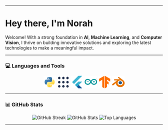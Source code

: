 

---

# Hey there, I'm Norah  

Welcome! With a strong foundation in **AI**, **Machine Learning**, and **Computer Vision**, I thrive on building innovative solutions and exploring the latest technologies to make a meaningful impact.

---

### 💻 Languages and Tools  

<p align="center">
  <img src="https://raw.githubusercontent.com/devicons/devicon/master/icons/python/python-original.svg" alt="Python" width="40" height="40"/>  
  <img src="https://raw.githubusercontent.com/devicons/devicon/master/icons/ros/ros-original.svg" alt="Robotics" width="40" height="40"/>  
  <img src="https://raw.githubusercontent.com/devicons/devicon/master/icons/flutter/flutter-original.svg" alt="Flutter" width="40" height="40"/>  
  <img src="https://raw.githubusercontent.com/devicons/devicon/master/icons/arduino/arduino-original.svg" alt="IoT" width="40" height="40"/>  
  <img src="https://raw.githubusercontent.com/devicons/devicon/master/icons/tensorflow/tensorflow-original.svg" alt="Machine Learning" width="40" height="40"/>  
  <img src="https://raw.githubusercontent.com/devicons/devicon/master/icons/blender/blender-original.svg" alt="Blender Animation" width="40" height="40"/>  
</p>

---

### 📊 GitHub Stats  

<div align="center">
  <img src="https://github-readme-streak-stats.herokuapp.com/?user=Norah-G&theme=radical" alt="GitHub Streak" />
  <img src="https://github-readme-stats.vercel.app/api?username=Norah-G&show_icons=true&theme=radical" alt="GitHub Stats" />
  <img src="https://github-readme-stats.vercel.app/api/top-langs/?username=Norah-G&layout=compact&theme=radical" alt="Top Languages" />
</div>

---

